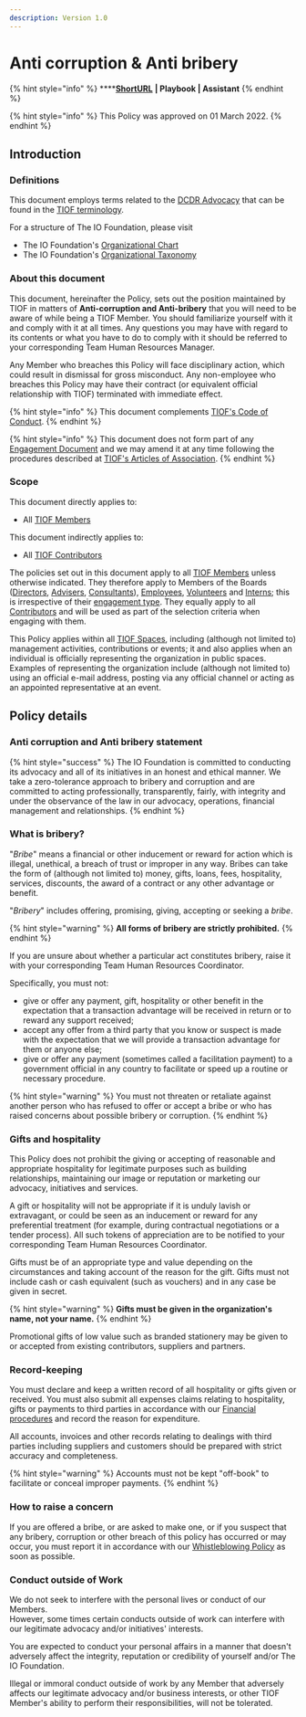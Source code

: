 ```yaml
---
description: Version 1.0
---
```


# Anti corruption & Anti bribery

{% hint style="info" %}
****[**ShortURL**](https://tiof.click/TIOFPolicyACAB) **| Playbook | Assistant**
{% endhint %}

{% hint style="info" %}
This Policy was approved on 01 March 2022.
{% endhint %}

## Introduction

### Definitions

This document employs terms related to the [DCDR Advocacy](https://tiof.click/DCDRAdvocacy) that can be found in the [TIOF terminology](https://tiof.click/TIOFTerminology).

For a structure of The IO Foundation, please visit

* The IO Foundation's [Organizational Chart](http://tiof.click/TIOFOrgChart)
* The IO Foundation's [Organizational Taxonomy](https://tiof.click/OrgTaxonomy)

### About this document

This document, hereinafter the Policy, sets out the position maintained by TIOF in matters of **Anti-corruption and Anti-bribery** that you will need to be aware of while being a TIOF Member. You should familiarize yourself with it and comply with it at all times. Any questions you may have with regard to its contents or what you have to do to comply with it should be referred to your corresponding Team Human Resources Manager.

Any Member who breaches this Policy will face disciplinary action, which could result in dismissal for gross misconduct. Any non-employee who breaches this Policy may have their contract (or equivalent official relationship with TIOF) terminated with immediate effect.

{% hint style="info" %}
This document complements [TIOF's Code of Conduct](https://tiof.click/TIOFPolicyCoC).
{% endhint %}

{% hint style="info" %}
This document does not form part of any [Engagement Document](https://tiof.click/TIOFTerminology#engagement-document) and we may amend it at any time following the procedures described at [TIOF's Articles of Association](https://tiof.click/TIOFLegalArticlesOfAssociation).
{% endhint %}

### Scope

This document directly applies to:

* All [TIOF Members](https://tiof.click/TIOFTerminology#members)

This document indirectly applies to:

* All [TIOF Contributors](https://tiof.click/TIOFTerminology#contributors)

The policies set out in this document apply to all [TIOF Members](https://tiof.click/TIOFTerminology#members) unless otherwise indicated. They therefore apply to Members of the Boards ([Directors](https://tiof.click/TIOFTerminology#directors), [Advisers](https://tiof.click/TIOFTerminology#advisers), [Consultants](https://tiof.click/TIOFTerminology#consultants)), [Employees](https://tiof.click/TIOFTerminology#employees), [Volunteers](https://tiof.click/TIOFTerminology#volunteers) and [Interns](https://tiof.click/TIOFTerminology#interns); this is irrespective of their [engagement type](https://tiof.click/TIOFTerminology#engagement-type). They equally apply to all [Contributors](https://tiof.click/TIOFTerminology#contributors) and will be used as part of the selection criteria when engaging with them.

This Policy applies within all [TIOF Spaces](https://tiof.click/TIOFTerminology#spaces), including (although not limited to) management activities, contributions or events; it and also applies when an individual is officially representing the organization in public spaces. Examples of representing the organization include (although not limited to) using an official e-mail address, posting via any official channel or acting as an appointed representative at an event.

## Policy details

### Anti corruption and Anti bribery statement

{% hint style="success" %}
The IO Foundation is committed to conducting its advocacy and all of its initiatives in an honest and ethical manner. We take a zero-tolerance approach to bribery and corruption and are committed to acting professionally, transparently, fairly, with integrity and under the observance of the law in our advocacy, operations, financial management and relationships.
{% endhint %}

### What is bribery?

"_Bribe_" means a financial or other inducement or reward for action which is illegal, unethical, a breach of trust or improper in any way. Bribes can take the form of (although not limited to) money, gifts, loans, fees, hospitality, services, discounts, the award of a contract or any other advantage or benefit.

"_Bribery_" includes offering, promising, giving, accepting or seeking a _bribe_.

{% hint style="warning" %}
**All forms of bribery are strictly prohibited.**
{% endhint %}

If you are unsure about whether a particular act constitutes bribery, raise it with your corresponding Team Human Resources Coordinator.

Specifically, you must not:

* give or offer any payment, gift, hospitality or other benefit in the expectation that a transaction advantage will be received in return or to reward any support received;
* accept any offer from a third party that you know or suspect is made with the expectation that we will provide a transaction advantage for them or anyone else;
* give or offer any payment (sometimes called a facilitation payment) to a government official in any country to facilitate or speed up a routine or necessary procedure.

{% hint style="warning" %}
You must not threaten or retaliate against another person who has refused to offer or accept a bribe or who has raised concerns about possible bribery or corruption.
{% endhint %}

### Gifts and hospitality

This Policy does not prohibit the giving or accepting of reasonable and appropriate hospitality for legitimate purposes such as building relationships, maintaining our image or reputation or marketing our advocacy, initiatives and services.

A gift or hospitality will not be appropriate if it is unduly lavish or extravagant, or could be seen as an inducement or reward for any preferential treatment (for example, during contractual negotiations or a tender process). All such tokens of appreciation are to be notified to your corresponding Team Human Resources Coordinator.

Gifts must be of an appropriate type and value depending on the circumstances and taking account of the reason for the gift. Gifts must not include cash or cash equivalent (such as vouchers) and in any case be given in secret.&#x20;

{% hint style="warning" %}
**Gifts must be given in the organization's name, not your name.**
{% endhint %}

Promotional gifts of low value such as branded stationery may be given to or accepted from existing contributors, suppliers and partners.

### Record-keeping

You must declare and keep a written record of all hospitality or gifts given or received. You must also submit all expenses claims relating to hospitality, gifts or payments to third parties in accordance with our [Financial procedures](https://tiof.click/TIOFHBFinance) and record the reason for expenditure.

All accounts, invoices and other records relating to dealings with third parties including suppliers and customers should be prepared with strict accuracy and completeness.

{% hint style="warning" %}
Accounts must not be kept "off-book" to facilitate or conceal improper payments.
{% endhint %}

### How to raise a concern

If you are offered a bribe, or are asked to make one, or if you suspect that any bribery, corruption or other breach of this policy has occurred or may occur, you must report it in accordance with our [Whistleblowing Policy](https://tiof.click/TIOFPolicyWhistleblowing) as soon as possible.

### Conduct outside of Work

We do not seek to interfere with the personal lives or conduct of our Members.\
However, some times certain conducts outside of work can interfere with our legitimate advocacy and/or initiatives' interests.

You are expected to conduct your personal affairs in a manner that doesn't adversely affect the integrity, reputation or credibility of yourself and/or The IO Foundation.

Illegal or immoral conduct outside of work by any Member that adversely affects our legitimate advocacy and/or business interests, or other TIOF Member's ability to perform their responsibilities, will not be tolerated.
